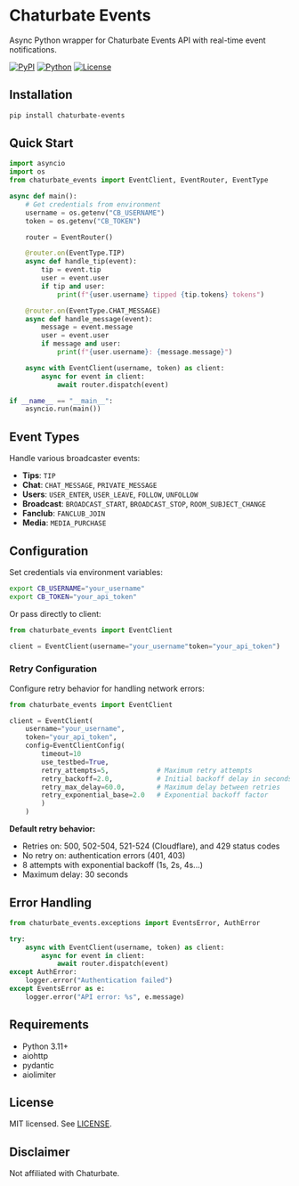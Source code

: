 # Chaturbate Events

Async Python wrapper for Chaturbate Events API with real-time event notifications.

[![PyPI](https://img.shields.io/pypi/v/chaturbate-events)](https://pypi.org/project/chaturbate-events/)
[![Python](https://img.shields.io/pypi/pyversions/chaturbate-events)](https://pypi.org/project/chaturbate-events/)
[![License](https://img.shields.io/github/license/MountainGod2/chaturbate-events)](./LICENSE)

## Installation

```bash
pip install chaturbate-events
```

## Quick Start

```python
import asyncio
import os
from chaturbate_events import EventClient, EventRouter, EventType

async def main():
    # Get credentials from environment
    username = os.getenv("CB_USERNAME")
    token = os.getenv("CB_TOKEN")

    router = EventRouter()

    @router.on(EventType.TIP)
    async def handle_tip(event):
        tip = event.tip
        user = event.user
        if tip and user:
            print(f"{user.username} tipped {tip.tokens} tokens")

    @router.on(EventType.CHAT_MESSAGE)
    async def handle_message(event):
        message = event.message
        user = event.user
        if message and user:
            print(f"{user.username}: {message.message}")

    async with EventClient(username, token) as client:
        async for event in client:
            await router.dispatch(event)

if __name__ == "__main__":
    asyncio.run(main())
```

## Event Types

Handle various broadcaster events:

- **Tips**: `TIP`
- **Chat**: `CHAT_MESSAGE`, `PRIVATE_MESSAGE`
- **Users**: `USER_ENTER`, `USER_LEAVE`, `FOLLOW`, `UNFOLLOW`
- **Broadcast**: `BROADCAST_START`, `BROADCAST_STOP`, `ROOM_SUBJECT_CHANGE`
- **Fanclub**: `FANCLUB_JOIN`
- **Media**: `MEDIA_PURCHASE`

## Configuration

Set credentials via environment variables:

```bash
export CB_USERNAME="your_username"
export CB_TOKEN="your_api_token"
```

Or pass directly to client:

```python
from chaturbate_events import EventClient

client = EventClient(username="your_username"token="your_api_token")
```

### Retry Configuration

Configure retry behavior for handling network errors:

```python
from chaturbate_events import EventClient

client = EventClient(
    username="your_username",
    token="your_api_token",
    config=EventClientConfig(
        timeout=10
        use_testbed=True,
        retry_attempts=5,            # Maximum retry attempts
        retry_backoff=2.0,           # Initial backoff delay in seconds
        retry_max_delay=60.0,        # Maximum delay between retries
        retry_exponential_base=2.0   # Exponential backoff factor
        )
    )
```

**Default retry behavior:**
- Retries on: 500, 502-504, 521-524 (Cloudflare), and 429 status codes
- No retry on: authentication errors (401, 403)
- 8 attempts with exponential backoff (1s, 2s, 4s...)
- Maximum delay: 30 seconds

## Error Handling

```python
from chaturbate_events.exceptions import EventsError, AuthError

try:
    async with EventClient(username, token) as client:
        async for event in client:
            await router.dispatch(event)
except AuthError:
    logger.error("Authentication failed")
except EventsError as e:
    logger.error("API error: %s", e.message)
```

## Requirements

- Python 3.11+
- aiohttp
- pydantic
- aiolimiter

## License

MIT licensed. See [LICENSE](./LICENSE).

## Disclaimer

Not affiliated with Chaturbate.
